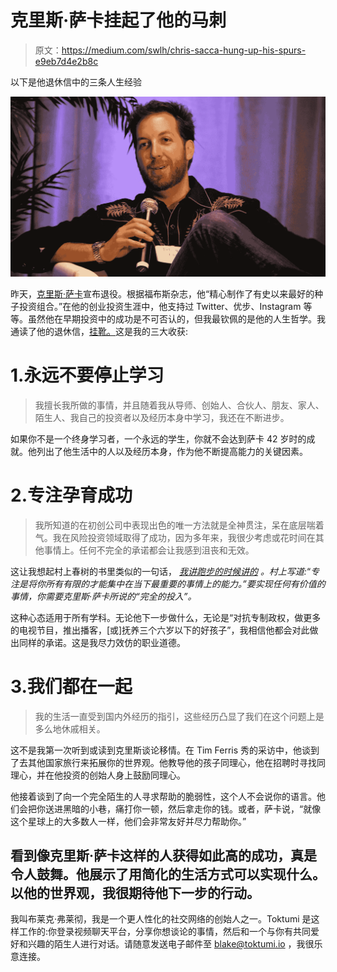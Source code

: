 # 克里斯·萨卡挂起了他的马刺

> 原文：<https://medium.com/swlh/chris-sacca-hung-up-his-spurs-e9eb7d4e2b8c>

以下是他退休信中的三条人生经验

![](img/97bf330d615f48645fbbd17250a74420.png)

昨天，[克里斯·萨卡](https://twitter.com/sacca)宣布退役。根据福布斯杂志，他“精心制作了有史以来最好的种子投资组合。”在他的创业投资生涯中，他支持过 Twitter、优步、Instagram 等等。虽然他在早期投资中的成功是不可否认的，但我最钦佩的是他的人生哲学。我通读了他的退休信，[挂靴。](https://lowercasecapital.com/2017/04/26/hanging-up-my-spurs/)这是我的三大收获:

# 1.永远不要停止学习

> 我擅长我所做的事情，并且随着我从导师、创始人、合伙人、朋友、家人、陌生人、我自己的投资者以及经历本身中学习，我还在不断进步。

如果你不是一个终身学习者，一个永远的学生，你就不会达到萨卡 42 岁时的成就。他列出了他生活中的人以及经历本身，作为他不断提高能力的关键因素。

# 2.专注孕育成功

> 我所知道的在初创公司中表现出色的唯一方法就是全神贯注，呆在底层喘着气。我在风险投资领域取得了成功，因为多年来，我很少考虑或花时间在其他事情上。任何不完全的承诺都会让我感到沮丧和无效。

这让我想起村上春树的书里类似的一句话， [*我讲跑步的时候讲的*](https://www.goodreads.com/book/show/2195464.What_I_Talk_About_When_I_Talk_About_Running) *。村上写道:*“*专注是将你所有有限的才能集中在当下最重要的事情上的能力。”要实现任何有价值的事情，你需要克里斯·萨卡所说的“完全的投入”。*

这种心态适用于所有学科。无论他下一步做什么，无论是“对抗专制政权，做更多的电视节目，推出播客，[或]抚养三个六岁以下的好孩子”，我相信他都会对此做出同样的承诺。这是我尽力效仿的职业道德。

# 3.我们都在一起

> 我的生活一直受到国内外经历的指引，这些经历凸显了我们在这个问题上是多么地休戚相关。

这不是我第一次听到或读到克里斯谈论移情。在 Tim Ferris 秀的采访中，他谈到了去其他国家旅行来拓展你的世界观。他教导他的孩子同理心，他在招聘时寻找同理心，并在他投资的创始人身上鼓励同理心。

他接着谈到了向一个完全陌生的人寻求帮助的脆弱性，这个人不会说你的语言。他们会把你送进黑暗的小巷，痛打你一顿，然后拿走你的钱。或者，萨卡说，“就像这个星球上的大多数人一样，他们会非常友好并尽力帮助你。”

## 看到像克里斯·萨卡这样的人获得如此高的成功，真是令人鼓舞。他展示了用简化的生活方式可以实现什么。以他的世界观，我很期待他下一步的行动。

我叫布莱克·弗莱彻，我是一个更人性化的社交网络的创始人之一。Toktumi 是这样工作的:你登录视频聊天平台，分享你想谈论的事情，然后和一个与你有共同爱好和兴趣的陌生人进行对话。请随意发送电子邮件至 [blake@toktumi.io](mailto:blake@toktumi.io) ，我很乐意连接。